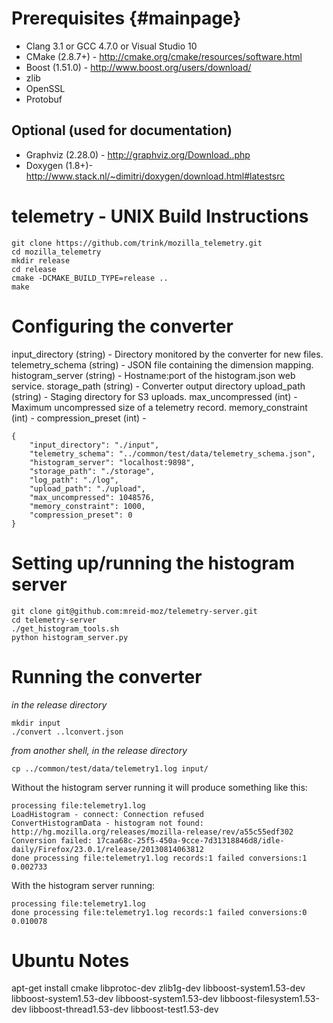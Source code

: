 Prerequisites {#mainpage}
====
* Clang 3.1 or GCC 4.7.0 or Visual Studio 10
* CMake (2.8.7+) - http://cmake.org/cmake/resources/software.html
* Boost (1.51.0) - http://www.boost.org/users/download/
* zlib
* OpenSSL
* Protobuf

Optional (used for documentation)
----
* Graphviz (2.28.0) - http://graphviz.org/Download..php
* Doxygen (1.8+)- http://www.stack.nl/~dimitri/doxygen/download.html#latestsrc

telemetry  - UNIX Build Instructions
====
    git clone https://github.com/trink/mozilla_telemetry.git
    cd mozilla_telemetry 
    mkdir release
    cd release
    cmake -DCMAKE_BUILD_TYPE=release ..
    make

Configuring the converter
====
input_directory (string) - Directory monitored by the converter for new files.
telemetry_schema (string) - JSON file containing the dimension mapping.
histogram_server (string) - Hostname:port of the histogram.json web service.
storage_path (string) - Converter output directory
upload_path (string) - Staging directory for S3 uploads.
max_uncompressed (int) - Maximum uncompressed size of a telemetry record.
memory_constraint (int) - 
compression_preset (int) -


    {
        "input_directory": "./input",
        "telemetry_schema": "../common/test/data/telemetry_schema.json",
        "histogram_server": "localhost:9898",
        "storage_path": "./storage",
        "log_path": "./log",
        "upload_path": "./upload",               
        "max_uncompressed": 1048576,
        "memory_constraint": 1000,
        "compression_preset": 0
    }


Setting up/running the histogram server
====
    git clone git@github.com:mreid-moz/telemetry-server.git
    cd telemetry-server
    ./get_histogram_tools.sh
    python histogram_server.py

Running the converter
====
*in the release directory*

    mkdir input
    ./convert ..lconvert.json

*from another shell, in the release directory*

    cp ../common/test/data/telemetry1.log input/

Without the histogram server running it will produce something like this:

    processing file:telemetry1.log
    LoadHistogram - connect: Connection refused
    ConvertHistogramData - histogram not found: http://hg.mozilla.org/releases/mozilla-release/rev/a55c55edf302
    Conversion failed: 17caa68c-25f5-450a-9cce-7d31318846d8/idle-daily/Firefox/23.0.1/release/20130814063812
    done processing file:telemetry1.log records:1 failed conversions:1 0.002733

With the histogram server running:

    processing file:telemetry1.log
    done processing file:telemetry1.log records:1 failed conversions:0 0.010078

Ubuntu Notes
====
apt-get install cmake libprotoc-dev zlib1g-dev libboost-system1.53-dev libboost-system1.53-dev libboost-system1.53-dev 
               libboost-filesystem1.53-dev libboost-thread1.53-dev libboost-test1.53-dev
